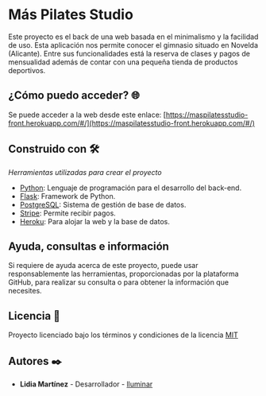 # Más Pilates Studio

Este proyecto es el back de una web basada en el minimalismo y la facilidad de uso. Esta aplicación nos permite conocer el gimnasio situado en Novelda (Alicante). Entre sus funcionalidades está la reserva de clases y pagos de mensualidad además de contar con una pequeña tienda de productos deportivos.

## ¿Cómo puedo acceder? 🌐
Se puede acceder a la web desde este enlace: [https://maspilatesstudio-front.herokuapp.com/#/](https://maspilatesstudio-front.herokuapp.com/#/)

## Construido con 🛠️
_Herramientas utilizadas para crear el proyecto_

* [Python](https://www.python.org/downloads/):  Lenguaje de programación para el desarrollo del back-end.
* [Flask](https://flask.palletsprojects.com/en/2.2.x/): Framework de Python.
* [PostgreSQL](https://www.postgresql.org/): Sistema de gestión de base de datos.
* [Stripe](https://stripe.com/es): Permite recibir pagos.
* [Heroku](https://dashboard.heroku.com/): Para alojar la web y la base de datos.

## Ayuda, consultas e información
Si requiere de ayuda acerca de este proyecto, puede usar responsablemente las herramientas, proporcionadas por la plataforma GitHub, para realizar su consulta o para obtener la información que necesites.

## Licencia 📄
Proyecto licenciado bajo los términos y condiciones de la licencia [MIT](https://github.com/MasPilatesStudio/MasPilatesStudio/blob/main/LICENSE)

## Autores ✒️
*  **Lidia Martínez** - Desarrollador - [lluminar](https://github.com/lluminar)
